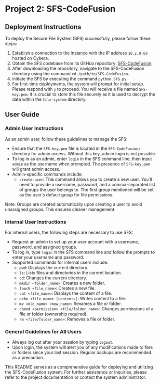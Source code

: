 # Project 2: SFS-CodeFusion

## Deployment Instructions

To deploy the Secure File System (SFS) successfully, please follow these steps:

1. Establish a connection to the instance with the IP address `10.2.9.68` hosted on Cybera.
2. Obtain the SFS codebase from its GitHub repository: [SFS-CodeFusion](https://github.com/CoasterJX/SFS-CodeFusion).
3. After downloading the repository, navigate to the SFS-CodeFusion directory using the command `cd /path/to/SFS-CodeFusion`.
4. Initiate the SFS by executing the command `python SFS.py`.
5. For first-time deployments, the system will prompt for initial setup. Please respond with `y` to proceed. You will receive a file named `SFS-key.pem`. It is crucial to store this file securely as it is used to decrypt the data within the `file-system` directory.

## User Guide

### Admin User Instructions

As an admin user, follow these guidelines to manage the SFS:

- Ensure that the `SFS-key.pem` file is located in the `SFS-CodeFusion/` directory for admin access. Without this key, admin login is not possible.
- To log in as an admin, enter `login` in the SFS command line, then input `admin` as the username when prompted. The presence of `SFS-key.pem` will grant admin access.
- Admin-specific commands include:
  - `create-user`: This command allows you to create a new user. You'll need to provide a username, password, and a comma-separated list of groups the user belongs to. The first group mentioned will be set as the user's default group for file permissions.

Note: Groups are created automatically upon creating a user to avoid unassigned groups. This ensures cleaner management.

### Internal User Instructions

For internal users, the following steps are necessary to use SFS:

- Request an admin to set up your user account with a username, password, and assigned groups.
- To log in, type `login` in the SFS command line and follow the prompts to enter your username and password.
- Supported commands for internal users include:
  - `pwd`: Displays the current directory.
  - `ls`: Lists files and directories in the current location.
  - `cd`: Changes the current directory.
  - `mkdir <folder_name>`: Creates a new folder.
  - `touch <file_name>`: Creates a new file.
  - `cat <file_name>`: Displays the content of a file.
  - `echo <file_name> [contents]`: Writes content to a file.
  - `mv <old_name> <new_name>`: Renames a file or folder.
  - `chmod <permission> <file/folder_name>`: Changes permissions of a file or folder (ownership required).
  - `rm <file/folder_name>`: Removes a file or folder.

### General Guidelines for All Users

- Always log out after your session by typing `logout`.
- Upon login, the system will alert you of any modifications made to files or folders since your last session. Regular backups are recommended as a precaution.

This README serves as a comprehensive guide for deploying and utilizing the SFS-CodeFusion system. For further assistance or inquiries, please refer to the project documentation or contact the system administrator.